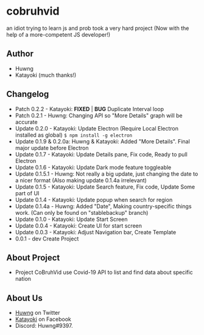 # cobruhvid
an idiot trying to learn js and prob took a very hard project (Now with the help of a more-competent JS developer!)

## Author
- Huwng
- Katayoki (much thanks!)

## Changelog 
- Patch 0.2.2 - Katayoki: **FIXED** | **BUG** Duplicate Interval loop 
- Patch 0.2.1 - Huwng: Changing API so "More Details" graph will be accurate
- Update 0.2.0 - Katayoki: Update Electron (Require Local Electron installed as global) `$ npm install -g electron`
- Update 0.1.9 & 0.2.0a: Huwng & Katayoki: Added "More Details". Final major update before Electron
- Update 0.1.7 - Katayoki: Update Details pane, Fix code, Ready to pull Electron
- Update 0.1.6 - Katayoki: Update Dark mode feature toggleable
- Update 0.1.5.1 - Huwng: Not really a big update, just changing the date to a nicer format (Also making update 0.1.4a irrelevant)
- Update 0.1.5 - Katayoki: Update Search feature, Fix code, Update Some part of UI
- Update 0.1.4 - Katayoki: Update popup when search for region
- Update 0.1.4a - Huwng: Added "Date", Making country-specific things work. (Can only be found on "stablebackup" branch)
- Update 0.1.0 - Katayoki: Update Start Screen
- Update 0.0.4 - Katayoki: Create UI for start screen
- Update 0.0.3 - Katayoki: Adjust Navigation bar, Create Template
- 0.0.1 - dev Create Project

## About Project
- Project CoBruhVid use Covid-19 API to list and find data about specific nation

## About Us  
- [Huwng](https://twitter.com/Huwng_) on Twitter
- [Katayoki](https://facebook.com/hardian.anoyp) on Facebook
- Discord: Huwng#9397.
